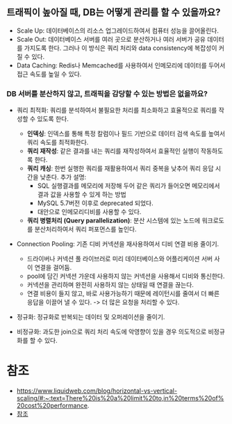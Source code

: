 ## 트래픽이 높아질 때, DB는 어떻게 관리를 할 수 있을까요?

- Scale Up: 데이터베이스의 리소스 업그레이드하여서 컴퓨터 성능을 끌어올린다. 
- Scale Out: 데이터베이스 서버를 여러 곳으로 분산하거나 여러 서버가 공유 데이터를 가지도록 한다. 그러나 이 방식은 쿼리 처리와 data consistency에 복잡성이 커질 수 있다. 
- Data Caching: Redis나 Memcached를 사용하여서 인메모리에 데이터를 두어서 접근 속도를 높일 수 있다. 

### DB 서버를 분산하지 않고, 트래픽을 감당할 수 있는 방법은 없을까요?
- 쿼리 최적화: 쿼리를 분석하여서 불필요한 처리를 최소화하고 효율적으로 쿼리를 작성할 수 있도록 한다. 
	- **인덱싱**: 인덱스를 통해 특정 칼럼이나 필드 기반으로 데이터 검색 속도를 높여서 쿼리 속도를 최적화한다. 
	- **쿼리 재작성**: 같은 결과를 내는 쿼리를 재작성하여서 효율적인 실행이 작동하도록 한다. 
	- **쿼리 캐싱**: 한번 실행한 쿼리를 재활용하여서 쿼리 중복을 낮추어 쿼리 응답 시간을 낮춘다.
		추가 설명:
		- SQL 실행결과를 메모리에 저장해 두어 같은 쿼리가 들어오면 메모리에서 결과 값을 사용할 수 있게 하는 방법 
		- MySQL 5.7버전 이후로 deprecated 되었다. 
		- 대안으로 인메모리디비를 사용할 수 있다. 
	- **쿼리 병렬처리 (Query parallelization)**: 분산 시스템에 있는 노드에 워크로도를 분산처리하여서 쿼리 퍼포먼스를 높인다. 
- Connection Pooling: 기존 디비 커넥션을 재사용하여서 디비 연결 비용 줄이기. 
	- 드라이버나 커넥션 풀 라이브러로 미리 데이터베이스와 어플리케이션 서버 사이 연결을 걸어둠. 
	- pool에 담긴 커넥션 가운데 사용하지 않는 커넥션을 사용해서 디비와 통신한다. 
	- 커넥션을 관리하며 완전히 사용하지 않는 상태일 때 연결을 끊는다. 
	- 연결 비용이 들지 않고, 바로 사용가능하기 때문에 레이턴시를 줄여서 더 빠른 응답을 이끌어 낼 수 있다. -> 더 많은 요청을 처리할 수 있다. 
	
- 정규화: 정규화로 반복되는 데이터 및 오퍼레이션을 줄이기. 
- 비정규화: 과도한 join으로 쿼리 처리 속도에 악영향이 있을 경우 의도적으로 비정규화를 할 수 있다. 


# 참조
- https://www.liquidweb.com/blog/horizontal-vs-vertical-scaling/#:~:text=There%20is%20a%20limit%20to,in%20terms%20of%20cost%20performance.
- [참조](https://youtu.be/zowzVqx3MQ4?si=2RO3lrWna8jLKN3k)